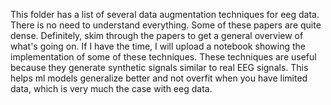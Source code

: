 This folder has a list of several data augmentation techniques for eeg data. 
There is no need to understand everything. 
Some of these papers are quite dense. 
Definitely, skim through the papers to get a general overview of what's going on. 
If I have the time, I will upload a notebook showing the implementation of some of these techniques. 
These techniques are useful because they generate synthetic signals similar to real EEG signals. 
This helps ml models generalize better and not overfit when you have limited data, 
which is very much the case with eeg data. 
